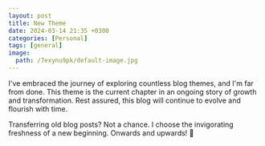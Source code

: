 ```yaml
---
layout: post
title: New Theme
date: 2024-03-14 21:35 +0300
categories: [Personal]
tags: [general]
image:
  path: /7exynu9pk/default-image.jpg
---
```


I've embraced the journey of exploring countless blog themes, and I'm far from done. This theme is the current chapter in an ongoing story of growth and transformation. Rest assured, this blog will continue to evolve and flourish with time.

Transferring old blog posts? Not a chance. I choose the invigorating freshness of a new beginning. Onwards and upwards! 🙌